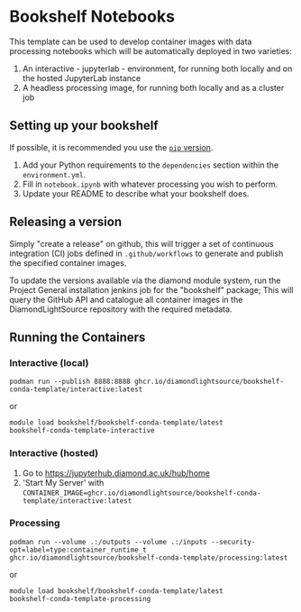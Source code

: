 # Bookshelf Notebooks

This template can be used to develop container images with data processing notebooks which will be automatically deployed in two varieties:

1. An interactive - jupyterlab - environment, for running both locally and on the hosted JupyterLab instance
2. A headless processing image, for running both locally and as a cluster job

## Setting up your bookshelf

If possible, it is recommended you use the [`pip` version](https://github.com/DiamondLightSource/bookshelf-template).

1. Add your Python requirements to the `dependencies` section within the `environment.yml`.
2. Fill in `notebook.ipynb` with whatever processing you wish to perform.
3. Update your README to describe what your bookshelf does.

## Releasing a version

Simply "create a release" on github, this will trigger a set of continuous integration (CI) jobs defined in `.github/workflows` to generate and publish the specified container images.

To update the versions available via the diamond module system, run the Project General installation jenkins job for the "bookshelf" package;
This will query the GitHub API and catalogue all container images in the DiamondLightSource repository with the required metadata.

## Running the Containers

### Interactive (local)

```
podman run --publish 8888:8888 ghcr.io/diamondlightsource/bookshelf-conda-template/interactive:latest
```
or
```
module load bookshelf/bookshelf-conda-template/latest
bookshelf-conda-template-interactive
```

### Interactive (hosted)

1.  Go to https://jupyterhub.diamond.ac.uk/hub/home
2.  'Start My Server' with `CONTAINER_IMAGE=ghcr.io/diamondlightsource/bookshelf-conda-template/interactive:latest`

### Processing

```
podman run --volume .:/outputs --volume .:/inputs --security-opt=label=type:container_runtime_t ghcr.io/diamondlightsource/bookshelf-conda-template/processing:latest
```
or
```
module load bookshelf/bookshelf-conda-template/latest
bookshelf-conda-template-processing
```
